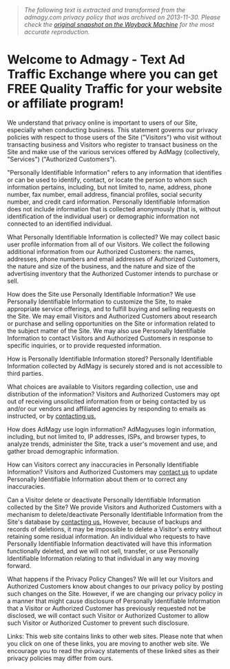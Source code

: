 > *The following text is extracted and transformed from the admagy.com privacy policy that was archived on 2013-11-30. Please check the [original snapshot on the Wayback Machine](https://web.archive.org/web/20131130031545id_/http%3A//admagy.com/privacy.php) for the most accurate reproduction.*

# Welcome to Admagy - Text Ad Traffic Exchange where you can get FREE Quality Traffic for your website or affiliate program!

We understand that privacy online is important to users of our Site, especially when conducting business. This statement governs our privacy policies with respect to those users of the Site ("Visitors") who visit without transacting business and Visitors who register to transact business on the Site and make use of the various services offered by AdMagy (collectively, "Services") ("Authorized Customers"). 

  
"Personally Identifiable Information" refers to any information that identifies or can be used to identify, contact, or locate the person to whom such information pertains, including, but not limited to, name, address, phone number, fax number, email address, financial profiles, social security number, and credit card information. Personally Identifiable Information does not include information that is collected anonymously (that is, without identification of the individual user) or demographic information not connected to an identified individual. 

  
What Personally Identifiable Information is collected? We may collect basic user profile information from all of our Visitors. We collect the following additional information from our Authorized Customers: the names, addresses, phone numbers and email addresses of Authorized Customers, the nature and size of the business, and the nature and size of the advertising inventory that the Authorized Customer intends to purchase or sell. 

  
How does the Site use Personally Identifiable Information? We use Personally Identifiable Information to customize the Site, to make appropriate service offerings, and to fulfill buying and selling requests on the Site. We may email Visitors and Authorized Customers about research or purchase and selling opportunities on the Site or information related to the subject matter of the Site. We may also use Personally Identifiable Information to contact Visitors and Authorized Customers in response to specific inquiries, or to provide requested information. 

  
How is Personally Identifiable Information stored? Personally Identifiable Information collected by AdMagy is securely stored and is not accessible to third parties. 

  
What choices are available to Visitors regarding collection, use and distribution of the information? Visitors and Authorized Customers may opt out of receiving unsolicited information from or being contacted by us and/or our vendors and affiliated agencies by responding to emails as instructed, or by [contacting us.](https://web.archive.org/web/20131130031545id_/http%3A//admagy.com/contact_all.php?referid=wthomas46)

How does AdMagy use login information? AdMagyuses login information, including, but not limited to, IP addresses, ISPs, and browser types, to analyze trends, administer the Site, track a user's movement and use, and gather broad demographic information.   


  
How can Visitors correct any inaccuracies in Personally Identifiable Information? Visitors and Authorized Customers may [contact us](https://web.archive.org/web/20131130031545id_/http%3A//admagy.com/contact_all.php?referid=wthomas46) to update Personally Identifiable Information about them or to correct any inaccuracies.

  
Can a Visitor delete or deactivate Personally Identifiable Information collected by the Site? We provide Visitors and Authorized Customers with a mechanism to delete/deactivate Personally Identifiable Information from the Site's database by [contacting us.](https://web.archive.org/web/20131130031545id_/http%3A//admagy.com/contact_all.php?referid=wthomas46) However, because of backups and records of deletions, it may be impossible to delete a Visitor's entry without retaining some residual information. An individual who requests to have Personally Identifiable Information deactivated will have this information functionally deleted, and we will not sell, transfer, or use Personally Identifiable Information relating to that individual in any way moving forward. 

  
What happens if the Privacy Policy Changes? We will let our Visitors and Authorized Customers know about changes to our privacy policy by posting such changes on the Site. However, if we are changing our privacy policy in a manner that might cause disclosure of Personally Identifiable Information that a Visitor or Authorized Customer has previously requested not be disclosed, we will contact such Visitor or Authorized Customer to allow such Visitor or Authorized Customer to prevent such disclosure. 

  
Links: This web site contains links to other web sites. Please note that when you click on one of these links, you are moving to another web site. We encourage you to read the privacy statements of these linked sites as their privacy policies may differ from ours. 

  

